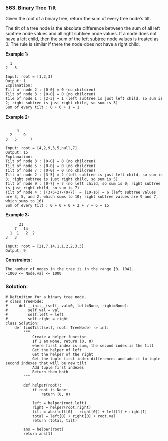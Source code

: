### 563. Binary Tree Tilt

Given the root of a binary tree, return the sum of every tree node's tilt.

The tilt of a tree node is the absolute difference between the sum of all left subtree node values and all right subtree node values. If a node does not have a left child, then the sum of the left subtree node values is treated as 0. The rule is similar if there the node does not have a right child.

**Example 1:**
```
  1
2   3

Input: root = [1,2,3]
Output: 1
Explanation: 
Tilt of node 2 : |0-0| = 0 (no children)
Tilt of node 3 : |0-0| = 0 (no children)
Tile of node 1 : |2-3| = 1 (left subtree is just left child, so sum is 2; right subtree is just right child, so sum is 3)
Sum of every tilt : 0 + 0 + 1 = 1
```

**Example 2:**
```

     4
  2     9
3   5      7

Input: root = [4,2,9,3,5,null,7]
Output: 15
Explanation: 
Tilt of node 3 : |0-0| = 0 (no children)
Tilt of node 5 : |0-0| = 0 (no children)
Tilt of node 7 : |0-0| = 0 (no children)
Tilt of node 2 : |3-5| = 2 (left subtree is just left child, so sum is 3; right subtree is just right child, so sum is 5)
Tilt of node 9 : |0-7| = 7 (no left child, so sum is 0; right subtree is just right child, so sum is 7)
Tilt of node 4 : |(3+5+2)-(9+7)| = |10-16| = 6 (left subtree values are 3, 5, and 2, which sums to 10; right subtree values are 9 and 7, which sums to 16)
Sum of every tilt : 0 + 0 + 0 + 2 + 7 + 6 = 15
```

**Example 3:**
```
      21
    7   14
  1  1   2  2
3   3

Input: root = [21,7,14,1,1,2,2,3,3]
Output: 9
``` 

**Constraints:**
```
The number of nodes in the tree is in the range [0, 104].
-1000 <= Node.val <= 1000
```

### Solution:
```
# Definition for a binary tree node.
# class TreeNode:
#     def __init__(self, val=0, left=None, right=None):
#         self.val = val
#         self.left = left
#         self.right = right
class Solution:
    def findTilt(self, root: TreeNode) -> int:
        """
            Create a helper function
            If I am None, return (0, 0)
            where first index is sum, the second index is the tilt
            Get the helper of left
            Get the helper of the right
            Get the tuple first index differences and add it to tuple second indexes that will be new tilt
            Add tuple first indexes
            Return them both
        """
        
        def helper(root):
            if root is None:
                return (0, 0)
            
            left = helper(root.left)
            right = helper(root.right)
            tilt = abs(left[0] - right[0]) + left[1] + right[1]
            total = left[0] + right[0] + root.val
            return (total, tilt)
        
        ans = helper(root)
        return ans[1]
        
```
